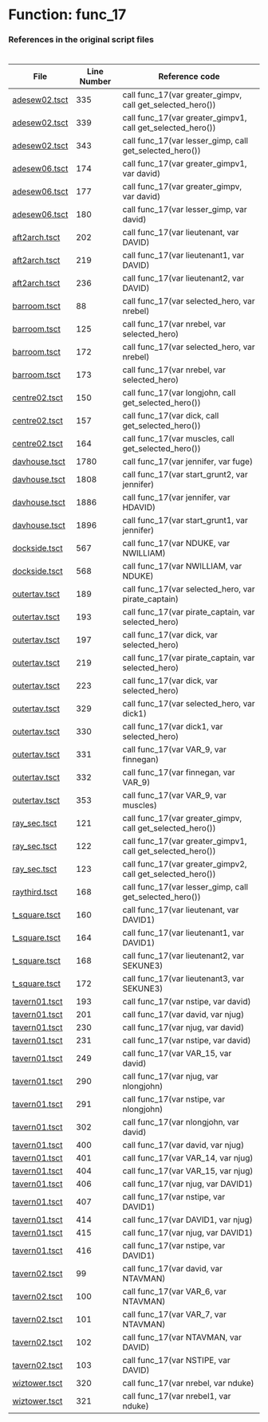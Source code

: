 # Function: func_17
### References in the original script files

#

| File | Line Number | Reference code |
| --- | --- | --- |
| [adesew02.tsct](../../../out/adesew02.tsct#L335) | 335 | call func_17(var greater_gimpv, call get_selected_hero()) |
| [adesew02.tsct](../../../out/adesew02.tsct#L339) | 339 | call func_17(var greater_gimpv1, call get_selected_hero()) |
| [adesew02.tsct](../../../out/adesew02.tsct#L343) | 343 | call func_17(var lesser_gimp, call get_selected_hero()) |
| [adesew06.tsct](../../../out/adesew06.tsct#L174) | 174 | call func_17(var greater_gimpv1, var david) |
| [adesew06.tsct](../../../out/adesew06.tsct#L177) | 177 | call func_17(var greater_gimpv, var david) |
| [adesew06.tsct](../../../out/adesew06.tsct#L180) | 180 | call func_17(var lesser_gimp, var david) |
| [aft2arch.tsct](../../../out/aft2arch.tsct#L202) | 202 | call func_17(var lieutenant, var DAVID) |
| [aft2arch.tsct](../../../out/aft2arch.tsct#L219) | 219 | call func_17(var lieutenant1, var DAVID) |
| [aft2arch.tsct](../../../out/aft2arch.tsct#L236) | 236 | call func_17(var lieutenant2, var DAVID) |
| [barroom.tsct](../../../out/barroom.tsct#L88) | 88 | call func_17(var selected_hero, var nrebel) |
| [barroom.tsct](../../../out/barroom.tsct#L125) | 125 | call func_17(var nrebel, var selected_hero) |
| [barroom.tsct](../../../out/barroom.tsct#L172) | 172 | call func_17(var selected_hero, var nrebel) |
| [barroom.tsct](../../../out/barroom.tsct#L173) | 173 | call func_17(var nrebel, var selected_hero) |
| [centre02.tsct](../../../out/centre02.tsct#L150) | 150 | call func_17(var longjohn, call get_selected_hero()) |
| [centre02.tsct](../../../out/centre02.tsct#L157) | 157 | call func_17(var dick, call get_selected_hero()) |
| [centre02.tsct](../../../out/centre02.tsct#L164) | 164 | call func_17(var muscles, call get_selected_hero()) |
| [davhouse.tsct](../../../out/davhouse.tsct#L1780) | 1780 | call func_17(var jennifer, var fuge) |
| [davhouse.tsct](../../../out/davhouse.tsct#L1808) | 1808 | call func_17(var start_grunt2, var jennifer) |
| [davhouse.tsct](../../../out/davhouse.tsct#L1886) | 1886 | call func_17(var jennifer, var HDAVID) |
| [davhouse.tsct](../../../out/davhouse.tsct#L1896) | 1896 | call func_17(var start_grunt1, var jennifer) |
| [dockside.tsct](../../../out/dockside.tsct#L567) | 567 | call func_17(var NDUKE, var NWILLIAM) |
| [dockside.tsct](../../../out/dockside.tsct#L568) | 568 | call func_17(var NWILLIAM, var NDUKE) |
| [outertav.tsct](../../../out/outertav.tsct#L189) | 189 | call func_17(var selected_hero, var pirate_captain) |
| [outertav.tsct](../../../out/outertav.tsct#L193) | 193 | call func_17(var pirate_captain, var selected_hero) |
| [outertav.tsct](../../../out/outertav.tsct#L197) | 197 | call func_17(var dick, var selected_hero) |
| [outertav.tsct](../../../out/outertav.tsct#L219) | 219 | call func_17(var pirate_captain, var selected_hero) |
| [outertav.tsct](../../../out/outertav.tsct#L223) | 223 | call func_17(var dick, var selected_hero) |
| [outertav.tsct](../../../out/outertav.tsct#L329) | 329 | call func_17(var selected_hero, var dick1) |
| [outertav.tsct](../../../out/outertav.tsct#L330) | 330 | call func_17(var dick1, var selected_hero) |
| [outertav.tsct](../../../out/outertav.tsct#L331) | 331 | call func_17(var VAR_9, var finnegan) |
| [outertav.tsct](../../../out/outertav.tsct#L332) | 332 | call func_17(var finnegan, var VAR_9) |
| [outertav.tsct](../../../out/outertav.tsct#L353) | 353 | call func_17(var VAR_9, var muscles) |
| [ray_sec.tsct](../../../out/ray_sec.tsct#L121) | 121 | call func_17(var greater_gimpv, call get_selected_hero()) |
| [ray_sec.tsct](../../../out/ray_sec.tsct#L122) | 122 | call func_17(var greater_gimpv1, call get_selected_hero()) |
| [ray_sec.tsct](../../../out/ray_sec.tsct#L123) | 123 | call func_17(var greater_gimpv2, call get_selected_hero()) |
| [raythird.tsct](../../../out/raythird.tsct#L168) | 168 | call func_17(var lesser_gimp, call get_selected_hero()) |
| [t_square.tsct](../../../out/t_square.tsct#L160) | 160 | call func_17(var lieutenant, var DAVID1) |
| [t_square.tsct](../../../out/t_square.tsct#L164) | 164 | call func_17(var lieutenant1, var DAVID1) |
| [t_square.tsct](../../../out/t_square.tsct#L168) | 168 | call func_17(var lieutenant2, var SEKUNE3) |
| [t_square.tsct](../../../out/t_square.tsct#L172) | 172 | call func_17(var lieutenant3, var SEKUNE3) |
| [tavern01.tsct](../../../out/tavern01.tsct#L193) | 193 | call func_17(var nstipe, var david) |
| [tavern01.tsct](../../../out/tavern01.tsct#L201) | 201 | call func_17(var david, var njug) |
| [tavern01.tsct](../../../out/tavern01.tsct#L230) | 230 | call func_17(var njug, var david) |
| [tavern01.tsct](../../../out/tavern01.tsct#L231) | 231 | call func_17(var nstipe, var david) |
| [tavern01.tsct](../../../out/tavern01.tsct#L249) | 249 | call func_17(var VAR_15, var david) |
| [tavern01.tsct](../../../out/tavern01.tsct#L290) | 290 | call func_17(var njug, var nlongjohn) |
| [tavern01.tsct](../../../out/tavern01.tsct#L291) | 291 | call func_17(var nstipe, var nlongjohn) |
| [tavern01.tsct](../../../out/tavern01.tsct#L302) | 302 | call func_17(var nlongjohn, var david) |
| [tavern01.tsct](../../../out/tavern01.tsct#L400) | 400 | call func_17(var david, var njug) |
| [tavern01.tsct](../../../out/tavern01.tsct#L401) | 401 | call func_17(var VAR_14, var njug) |
| [tavern01.tsct](../../../out/tavern01.tsct#L404) | 404 | call func_17(var VAR_15, var njug) |
| [tavern01.tsct](../../../out/tavern01.tsct#L406) | 406 | call func_17(var njug, var DAVID1) |
| [tavern01.tsct](../../../out/tavern01.tsct#L407) | 407 | call func_17(var nstipe, var DAVID1) |
| [tavern01.tsct](../../../out/tavern01.tsct#L414) | 414 | call func_17(var DAVID1, var njug) |
| [tavern01.tsct](../../../out/tavern01.tsct#L415) | 415 | call func_17(var njug, var DAVID1) |
| [tavern01.tsct](../../../out/tavern01.tsct#L416) | 416 | call func_17(var nstipe, var DAVID1) |
| [tavern02.tsct](../../../out/tavern02.tsct#L99) | 99 | call func_17(var david, var NTAVMAN) |
| [tavern02.tsct](../../../out/tavern02.tsct#L100) | 100 | call func_17(var VAR_6, var NTAVMAN) |
| [tavern02.tsct](../../../out/tavern02.tsct#L101) | 101 | call func_17(var VAR_7, var NTAVMAN) |
| [tavern02.tsct](../../../out/tavern02.tsct#L102) | 102 | call func_17(var NTAVMAN, var DAVID) |
| [tavern02.tsct](../../../out/tavern02.tsct#L103) | 103 | call func_17(var NSTIPE, var DAVID) |
| [wiztower.tsct](../../../out/wiztower.tsct#L320) | 320 | call func_17(var nrebel, var nduke) |
| [wiztower.tsct](../../../out/wiztower.tsct#L321) | 321 | call func_17(var nrebel1, var nduke) |
